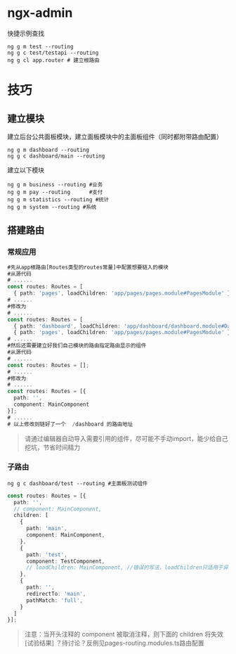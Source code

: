 # ngx-admin
快捷示例查找
```shell
ng g m test --routing
ng g c test/testapi --routing
ng g cl app.router # 建立根路由
```
# 技巧
## 建立模块
建立后台公共面板模块，建立面板模块中的主面板组件（同时都附带路由配置）
```shell
ng g m dashboard --routing
ng g c dashboard/main --routing
```
建立以下模块
```shell
ng g m business --routing #业务
ng g m pay --routing      #支付
ng g m statistics --routing #统计
ng g m system --routing #系统
```
## 搭建路由
### 常规应用
```typescript
#先从app根路由[Routes类型的routes常量]中配置想要链入的模块
#从源代码
# ......
const routes: Routes = [
  { path: 'pages', loadChildren: 'app/pages/pages.module#PagesModule' },
# ......
#修改为
# ......
const routes: Routes = [
  { path: 'dashboard', loadChildren: 'app/dashboard/dashboard.module#DashboardModule' },
  { path: 'pages', loadChildren: 'app/pages/pages.module#PagesModule' },
# ......
#然后还需要建立好我们自己模块的路由指定路由显示的组件
#从源代码
# ......
const routes: Routes = [];
# ......
#修改为
# ......
const routes: Routes = [{
  path: '',
  component: MainComponent
}];
# ......
# 以上修改则链好了一个  /dashboard 的路由地址
```
> 请通过编辑器自动导入需要引用的组件，尽可能不手动import，能少给自己挖坑，节省时间精力
### 子路由
```shell
ng g c dashboard/test --routing #主面板测试组件
```
```typescript
const routes: Routes = [{
  path: '',
  // component: MainComponent,
  children: [
    {
      path: 'main',
      component: MainComponent,
    },
    {
      path: 'test',
      component: TestComponent,
      // loadChildren: MainComponent, //错误的写法，loadChildren只适用于异步加载模块而非组件
    },
    {
      path: '',
      redirectTo: 'main',
      pathMatch: 'full',
    }
  ]
}];
```
> 注意：当开头注释的 component 被取消注释，则下面的 children 将失效[试验结果]
> ？待讨论？反例见pages-routing.modules.ts路由配置



